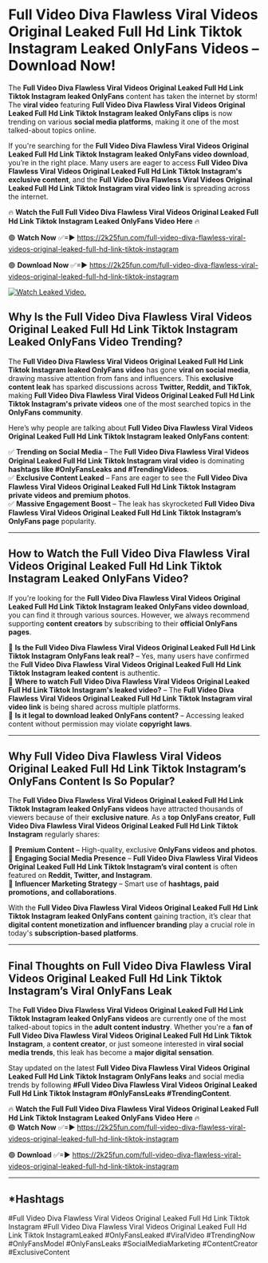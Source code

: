 # Full Video Diva Flawless Viral Videos Original Leaked Full Hd Link Tiktok Instagram Leaked OnlyFans Videos – Download Now!

The **Full Video Diva Flawless Viral Videos Original Leaked Full Hd Link Tiktok Instagram leaked OnlyFans** content has taken the internet by storm! The **viral video** featuring **Full Video Diva Flawless Viral Videos Original Leaked Full Hd Link Tiktok Instagram leaked OnlyFans clips** is now trending on various **social media platforms**, making it one of the most talked-about topics online.  

If you're searching for the **Full Video Diva Flawless Viral Videos Original Leaked Full Hd Link Tiktok Instagram leaked OnlyFans video download**, you’re in the right place. Many users are eager to access **Full Video Diva Flawless Viral Videos Original Leaked Full Hd Link Tiktok Instagram's exclusive content**, and the **Full Video Diva Flawless Viral Videos Original Leaked Full Hd Link Tiktok Instagram viral video link** is spreading across the internet.  

🔥 **Watch the Full Full Video Diva Flawless Viral Videos Original Leaked Full Hd Link Tiktok Instagram Leaked OnlyFans Video Here** 🔥  

🟢 **Watch Now** ✅=► https://2k25fun.com/full-video-diva-flawless-viral-videos-original-leaked-full-hd-link-tiktok-instagram

🟢 **Download Now** ✅=► https://2k25fun.com/full-video-diva-flawless-viral-videos-original-leaked-full-hd-link-tiktok-instagram

[![Watch Leaked Video.](https://miro.medium.com/v2/resize:fit:828/format:webp/1*cilzJN44JGOrTw9NJCrNHA.gif "Watch Leaked Video")](https://2k25fun.com/full-video-diva-flawless-viral-videos-original-leaked-full-hd-link-tiktok-instagram)

## **Why Is the Full Video Diva Flawless Viral Videos Original Leaked Full Hd Link Tiktok Instagram Leaked OnlyFans Video Trending?**  

The **Full Video Diva Flawless Viral Videos Original Leaked Full Hd Link Tiktok Instagram leaked OnlyFans video** has gone **viral on social media**, drawing massive attention from fans and influencers. This **exclusive content leak** has sparked discussions across **Twitter, Reddit, and TikTok**, making **Full Video Diva Flawless Viral Videos Original Leaked Full Hd Link Tiktok Instagram's private videos** one of the most searched topics in the **OnlyFans community**.  

Here’s why people are talking about **Full Video Diva Flawless Viral Videos Original Leaked Full Hd Link Tiktok Instagram leaked OnlyFans content**:  

✅ **Trending on Social Media** – The **Full Video Diva Flawless Viral Videos Original Leaked Full Hd Link Tiktok Instagram viral video** is dominating **hashtags like #OnlyFansLeaks and #TrendingVideos**.  
✅ **Exclusive Content Leaked** – Fans are eager to see the **Full Video Diva Flawless Viral Videos Original Leaked Full Hd Link Tiktok Instagram private videos and premium photos**.  
✅ **Massive Engagement Boost** – The leak has skyrocketed **Full Video Diva Flawless Viral Videos Original Leaked Full Hd Link Tiktok Instagram’s OnlyFans page** popularity.  

---

## **How to Watch the Full Video Diva Flawless Viral Videos Original Leaked Full Hd Link Tiktok Instagram Leaked OnlyFans Video?**  

If you're looking for the **Full Video Diva Flawless Viral Videos Original Leaked Full Hd Link Tiktok Instagram leaked OnlyFans video download**, you can find it through various sources. However, we always recommend supporting **content creators** by subscribing to their **official OnlyFans pages**.  

🔹 **Is the Full Video Diva Flawless Viral Videos Original Leaked Full Hd Link Tiktok Instagram OnlyFans leak real?** – Yes, many users have confirmed the **Full Video Diva Flawless Viral Videos Original Leaked Full Hd Link Tiktok Instagram leaked content** is authentic.  
🔹 **Where to watch Full Video Diva Flawless Viral Videos Original Leaked Full Hd Link Tiktok Instagram's leaked video?** – The **Full Video Diva Flawless Viral Videos Original Leaked Full Hd Link Tiktok Instagram viral video link** is being shared across multiple platforms.  
🔹 **Is it legal to download leaked OnlyFans content?** – Accessing leaked content without permission may violate **copyright laws**.  

---

## **Why Full Video Diva Flawless Viral Videos Original Leaked Full Hd Link Tiktok Instagram’s OnlyFans Content Is So Popular?**  

The **Full Video Diva Flawless Viral Videos Original Leaked Full Hd Link Tiktok Instagram leaked OnlyFans videos** have attracted thousands of viewers because of their **exclusive nature**. As a **top OnlyFans creator**, **Full Video Diva Flawless Viral Videos Original Leaked Full Hd Link Tiktok Instagram** regularly shares:  

📌 **Premium Content** – High-quality, exclusive **OnlyFans videos and photos**.  
📌 **Engaging Social Media Presence** – **Full Video Diva Flawless Viral Videos Original Leaked Full Hd Link Tiktok Instagram’s viral content** is often featured on **Reddit, Twitter, and Instagram**.  
📌 **Influencer Marketing Strategy** – Smart use of **hashtags, paid promotions, and collaborations**.  

With the **Full Video Diva Flawless Viral Videos Original Leaked Full Hd Link Tiktok Instagram leaked OnlyFans content** gaining traction, it’s clear that **digital content monetization and influencer branding** play a crucial role in today's **subscription-based platforms**.  

---

## **Final Thoughts on Full Video Diva Flawless Viral Videos Original Leaked Full Hd Link Tiktok Instagram’s Viral OnlyFans Leak**  

The **Full Video Diva Flawless Viral Videos Original Leaked Full Hd Link Tiktok Instagram leaked OnlyFans videos** are currently one of the most talked-about topics in the **adult content industry**. Whether you're a **fan of Full Video Diva Flawless Viral Videos Original Leaked Full Hd Link Tiktok Instagram**, a **content creator**, or just someone interested in **viral social media trends**, this leak has become a **major digital sensation**.  

Stay updated on the latest **Full Video Diva Flawless Viral Videos Original Leaked Full Hd Link Tiktok Instagram OnlyFans leaks** and social media trends by following **#Full Video Diva Flawless Viral Videos Original Leaked Full Hd Link Tiktok Instagram #OnlyFansLeaks #TrendingContent**.  

🔥 **Watch the Full Full Video Diva Flawless Viral Videos Original Leaked Full Hd Link Tiktok Instagram Leaked OnlyFans Video Here** 🔥  
🟢 **Watch Now** ✅=► https://2k25fun.com/full-video-diva-flawless-viral-videos-original-leaked-full-hd-link-tiktok-instagram

🟢 **Download** ✅=► https://2k25fun.com/full-video-diva-flawless-viral-videos-original-leaked-full-hd-link-tiktok-instagram

---

## *Hashtags
#Full Video Diva Flawless Viral Videos Original Leaked Full Hd Link Tiktok Instagram #Full Video Diva Flawless Viral Videos Original Leaked Full Hd Link Tiktok InstagramLeaked #OnlyFansLeaked #ViralVideo #TrendingNow #OnlyFansModel #OnlyFansLeaks #SocialMediaMarketing #ContentCreator #ExclusiveContent  